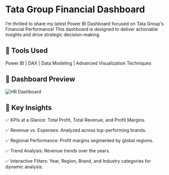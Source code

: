 # Tata Group Financial Dashboard

I’m thrilled to share my latest Power BI Dashboard focused on Tata Group's Financial Performance! This dashboard is designed to deliver actionable insights and drive strategic decision-making.

## 🔹 Tools Used  
Power BI | DAX | Data Modeling | Advanced Visualization Techniques

## 🔹 Dashboard Preview  
![HR Dashboard](https://drive.google.com/file/d/1bFbTa3W6pzH1sJ3E3sdi9h3cy7AmyxR2/view?usp=drive_link)

## 🔹 Key Insights  

✅ KPIs at a Glance: Total Profit, Total Revenue, and Profit Margins.

✅ Revenue vs. Expenses: Analyzed across top-performing brands.

✅ Regional Performance: Profit margins segmented by global regions.

✅ Trend Analysis: Revenue trends over the years.

✅ Interactive Filters: Year, Region, Brand, and Industry categories for dynamic analysis.
